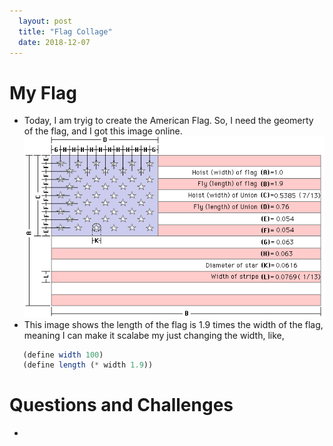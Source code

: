 ```yaml
---
  layout: post
  title: "Flag Collage"
  date: 2018-12-07
---
```


# My Flag
 - Today, I am tryig to create the American Flag. So, I need the geomerty of the flag, and I got this image online.  
 ![American Flag Geometry](/img/flag/AmericanFlagGeomerty.gif)
 - This image shows the length of the flag is 1.9 times the width of the flag, meaning I can make it scalabe my just changing the width, like,
 ```scheme
 	(define width 100)
  	(define length (* width 1.9))
 ```

# Questions and Challenges
 - 
